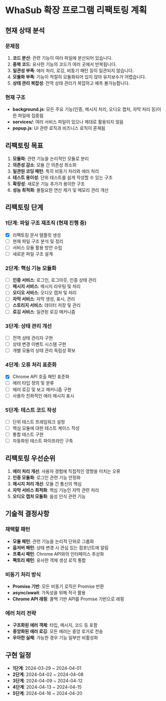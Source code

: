 # WhaSub 확장 프로그램 리팩토링 계획

## 현재 상태 분석

### 문제점

1. **코드 분산**: 관련 기능이 여러 파일에 분산되어 있습니다.
2. **중복 코드**: 유사한 기능의 코드가 여러 곳에서 반복됩니다.
3. **일관성 부족**: 에러 처리, 로깅, 비동기 패턴 등이 일관되지 않습니다.
4. **모듈화 부족**: 기능이 적절히 모듈화되어 있지 않아 유지보수가 어렵습니다.
5. **상태 관리 복잡성**: 전역 상태 관리가 복잡하고 예측 불가능합니다.

### 현재 구조

- **background.js**: 모든 주요 기능(인증, 메시지 처리, 오디오 캡처, 자막 처리 등)이 한 파일에 집중됨
- **services/**: 여러 서비스 파일이 있으나 제대로 활용되지 않음
- **popup.js**: UI 관련 로직과 비즈니스 로직이 혼재됨

## 리팩토링 목표

1. **모듈화**: 관련 기능을 논리적인 모듈로 분리
2. **의존성 감소**: 모듈 간 의존성 최소화
3. **일관된 코딩 패턴**: 특히 비동기 처리와 에러 처리
4. **테스트 용이성**: 단위 테스트를 쉽게 작성할 수 있는 구조
5. **확장성**: 새로운 기능 추가가 용이한 구조
6. **성능 최적화**: 불필요한 연산 제거 및 메모리 관리 개선

## 리팩토링 단계

### 1단계: 파일 구조 재조직 (현재 진행 중)

- [x] 리팩토링 문서 템플릿 생성
- [ ] 현재 파일 구조 분석 및 정리
- [ ] 서비스 모듈 활용 방안 수립
- [ ] 새로운 파일 구조 설계

### 2단계: 핵심 기능 모듈화

- [ ] **인증 서비스**: 로그인, 로그아웃, 인증 상태 관리
- [ ] **메시지 서비스**: 메시지 라우팅 및 처리
- [ ] **오디오 서비스**: 오디오 캡처 및 처리
- [ ] **자막 서비스**: 자막 생성, 표시, 관리
- [ ] **스토리지 서비스**: 데이터 저장 및 관리
- [ ] **로깅 서비스**: 일관된 로깅 메커니즘

### 3단계: 상태 관리 개선

- [ ] 전역 상태 관리자 구현
- [ ] 상태 변경 이벤트 시스템 구현
- [ ] 개별 모듈의 상태 관리 독립성 확보

### 4단계: 오류 처리 표준화

- [x] Chrome API 호출 패턴 표준화
- [ ] 에러 타입 정의 및 분류
- [ ] 에러 로깅 및 보고 메커니즘 구현
- [ ] 사용자 친화적인 에러 메시지 표시

### 5단계: 테스트 코드 작성

- [ ] 단위 테스트 프레임워크 설정
- [ ] 핵심 모듈에 대한 테스트 케이스 작성
- [ ] 통합 테스트 구현
- [ ] 자동화된 테스트 파이프라인 구축

## 리팩토링 우선순위

1. **에러 처리 개선**: 사용자 경험에 직접적인 영향을 미치는 오류
2. **인증 모듈화**: 로그인 관련 기능 안정화
3. **메시지 처리 개선**: 모듈 간 통신의 핵심
4. **자막 서비스 최적화**: 핵심 기능인 자막 관련 처리
5. **오디오 캡처 모듈화**: 음성 인식 관련 기능

## 기술적 결정사항

### 채택할 패턴

- **모듈 패턴**: 관련 기능을 논리적 단위로 그룹화
- **옵저버 패턴**: 상태 변경 시 관심 있는 컴포넌트에 알림
- **프록시 패턴**: Chrome API와의 인터페이스 추상화
- **팩토리 패턴**: 유사한 객체 생성 로직 통합

### 비동기 처리 방식

- **Promise 기반**: 모든 비동기 로직은 Promise 반환
- **async/await**: 가독성을 위해 적극 활용
- **Chrome API 래핑**: 콜백 기반 API를 Promise 기반으로 래핑

### 에러 처리 전략

- **구조화된 에러 객체**: 타입, 메시지, 코드 등 포함
- **중앙화된 에러 로깅**: 모든 에러는 중앙 로거로 전송
- **우아한 실패**: 가능한 경우 기능 일부만 비활성화

## 구현 일정

- **1단계**: 2024-03-29 ~ 2024-04-01
- **2단계**: 2024-04-02 ~ 2024-04-08
- **3단계**: 2024-04-09 ~ 2024-04-12
- **4단계**: 2024-04-13 ~ 2024-04-15
- **5단계**: 2024-04-16 ~ 2024-04-20 